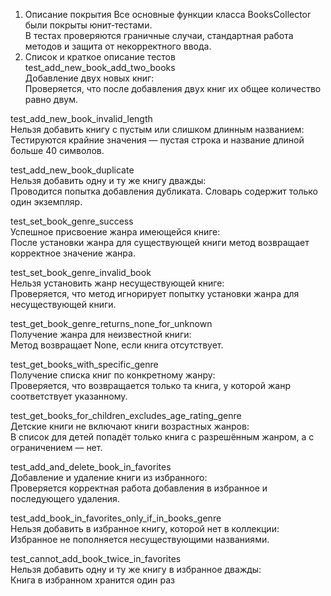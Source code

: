 1. Описание покрытия
Все основные функции класса BooksCollector были покрыты юнит‑тестами.  
В тестах проверяются граничные случаи, стандартная работа методов и защита от некорректного ввода.
2. Список и краткое описание тестов
test_add_new_book_add_two_books  
Добавление двух новых книг:  
Проверяется, что после добавления двух книг их общее количество равно двум.

test_add_new_book_invalid_length  
Нельзя добавить книгу с пустым или слишком длинным названием:  
Тестируются крайние значения — пустая строка и название длиной больше 40 символов.

test_add_new_book_duplicate  
Нельзя добавить одну и ту же книгу дважды:  
Проводится попытка добавления дубликата. Словарь содержит только один экземпляр.

test_set_book_genre_success  
Успешное присвоение жанра имеющейся книге:  
После установки жанра для существующей книги метод возвращает корректное значение жанра.

test_set_book_genre_invalid_book  
Нельзя установить жанр несуществующей книге:  
Проверяется, что метод игнорирует попытку установки жанра для несуществующей книги.

test_get_book_genre_returns_none_for_unknown  
Получение жанра для неизвестной книги:  
Метод возвращает None, если книга отсутствует.

test_get_books_with_specific_genre  
Получение списка книг по конкретному жанру:  
Проверяется, что возвращается только та книга, у которой жанр соответствует указанному.

test_get_books_for_children_excludes_age_rating_genre  
Детские книги не включают книги возрастных жанров:  
В список для детей попадёт только книга с разрешённым жанром, а с ограничением — нет.

test_add_and_delete_book_in_favorites  
Добавление и удаление книги из избранного:  
Проверяется корректная работа добавления в избранное и последующего удаления.

test_add_book_in_favorites_only_if_in_books_genre  
Нельзя добавить в избранное книгу, которой нет в коллекции:  
Избранное не пополняется несуществующими названиями.

test_cannot_add_book_twice_in_favorites  
Нельзя добавить одну и ту же книгу в избранное дважды:  
Книга в избранном хранится один раз


